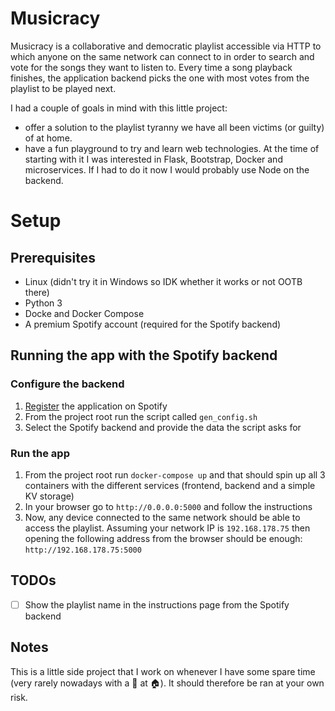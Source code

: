 # Musicracy
Musicracy is a collaborative and democratic playlist accessible via HTTP
to which anyone on the same network can connect to in order to search and
vote for the songs they want to listen to. Every time a song
playback finishes, the application backend picks the one with most votes from the playlist to be played next.

I had a couple of goals in mind with this little project:
- offer a solution to the playlist tyranny we have all been victims  (or guilty) of at home.
- have a fun playground to try and learn web technologies. At the time of
starting with it I was interested in Flask, Bootstrap, Docker and
microservices. If I had to do it now I would probably use Node on the backend.

# Setup
## Prerequisites
- Linux (didn't try it in Windows so IDK whether it works or not OOTB there)
- Python 3
- Docke and Docker Compose
- A premium Spotify account (required for the Spotify backend)

## Running the app with the Spotify backend

### Configure the backend
1. [Register](https://developer.spotify.com/documentation/general/guides/app-settings/) the application on Spotify
2. From the project root run the script called `gen_config.sh`
3. Select the Spotify backend and provide the data the script asks for


### Run the app

1. From the project root run `docker-compose up` and that should spin up all 3 containers with the different services (frontend, backend and a simple KV storage)
2. In your browser go to `http://0.0.0.0:5000` and follow the instructions
3. Now, any device connected to the same network should be able to access
   the playlist. Assuming your network IP is `192.168.178.75`
   then opening the following address from the browser should be enough:
   `http://192.168.178.75:5000`

## TODOs
- [ ] Show the playlist name  in the instructions page from the Spotify backend


## Notes
This is a little side project that I work on whenever I have some spare time (very rarely nowadays with a 👶 at 🏠). It should therefore be ran at your own risk.
